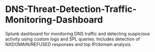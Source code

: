 # DNS-Threat-Detection-Traffic-Monitoring-Dashboard
Splunk dashboard for monitoring DNS traffic and detecting suspicious activity using custom logs and SPL queries. Includes detection of NXDOMAIN/REFUSED responses and top IP/domain analysis.
